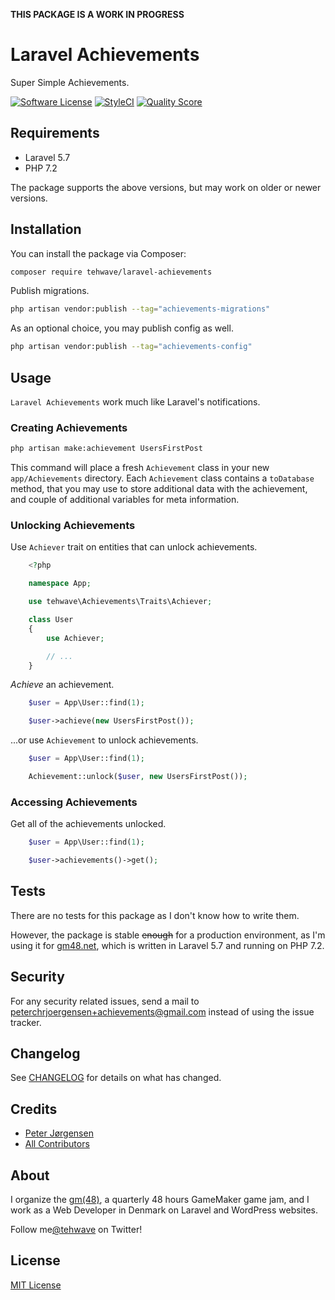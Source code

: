 **THIS PACKAGE IS A WORK IN PROGRESS**

# Laravel Achievements

Super Simple Achievements.

[![Software License](https://img.shields.io/badge/license-MIT-brightgreen.svg?style=flat-square)](LICENSE)
[![StyleCI](https://styleci.io/repos/178260666/shield)](https://styleci.io/repos/178260666)
[![Quality Score](https://img.shields.io/scrutinizer/g/tehwave/laravel-achievements.svg?style=flat-square)](https://scrutinizer-ci.com/g/tehwave/laravel-achievements)

## Requirements

- Laravel 5.7
- PHP 7.2

The package supports the above versions, but may work on older or newer versions.

## Installation

You can install the package via Composer:

```bash
composer require tehwave/laravel-achievements
```

Publish migrations.

```bash
php artisan vendor:publish --tag="achievements-migrations"
```

As an optional choice, you may publish config as well.

```bash
php artisan vendor:publish --tag="achievements-config"
```

## Usage

`Laravel Achievements` work much like Laravel's notifications.

### Creating Achievements

```bash
php artisan make:achievement UsersFirstPost
```

This command will place a fresh `Achievement` class in your new `app/Achievements` directory. Each `Achievement` class contains a `toDatabase` method, that you may use to store additional data with the achievement, and couple of additional variables for meta information.

### Unlocking Achievements

Use `Achiever` trait on entities that can unlock achievements.

```php
    <?php

    namespace App;

    use tehwave\Achievements\Traits\Achiever;

    class User
    {
        use Achiever;

        // ...
    }
```

*Achieve* an achievement.

```php
    $user = App\User::find(1);

    $user->achieve(new UsersFirstPost());
```

...or use `Achievement` to unlock achievements.

```php
    $user = App\User::find(1);

    Achievement::unlock($user, new UsersFirstPost());
```

### Accessing Achievements

Get all of the achievements unlocked.

```php
    $user = App\User::find(1);

    $user->achievements()->get();
```

## Tests

There are no tests for this package as I don't know how to write them.

However, the package is stable ~~enough~~ for a production environment, as I'm using it for [gm48.net](https://gm48.net), which is written in Laravel 5.7 and running on PHP 7.2.

## Security

For any security related issues, send a mail to [peterchrjoergensen+achievements@gmail.com](mailto:peterchrjoergensen+achievements@gmail.com) instead of using the issue tracker.

## Changelog

See [CHANGELOG](CHANGELOG.md) for details on what has changed.

## Credits

- [Peter Jørgensen](https://github.com/tehwave)
- [All Contributors](../../contributors)

## About

I organize the [gm(48)](https://gm48.net), a quarterly 48 hours GameMaker game jam, and I work as a Web Developer in Denmark on Laravel and WordPress websites.

Follow me[@tehwave](https://twitter.com/tehwave) on Twitter!

## License

[MIT License](LICENSE)